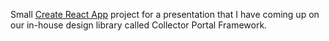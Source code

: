 Small [Create React App](https://github.com/facebook/create-react-app) project for a presentation that I have coming up on our in-house design library called Collector Portal Framework.

